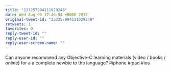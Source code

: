 ```yaml
---
title: "233257994111029248"
date: Wed Aug 08 17:46:54 +0000 2012
original-tweet-id: "233257994111029248"
retweets: 1
favorites: 0
reply-tweet-id: ""
reply-user-id: ""
reply-user-screen-name: ""
---
```

Can anyone recommend any Objective-C learning materials (video / books / online) for a a complete newbie to the language? #iphone #ipad #ios
